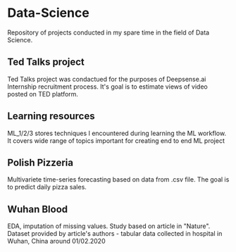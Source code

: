 # Data-Science 
Repository of projects conducted in my spare time in the field of Data Science.

## Ted Talks project 
Ted Talks project was condactued for the purposes of Deepsense.ai Internship recruitment process. It's goal is to estimate views of video posted on TED platform. 
 
## Learning resources 
ML_1/2/3 stores techniques I encountered during learning the ML workflow. It covers wide range of topics important for creating end to end ML project

## Polish Pizzeria
Multivariete time-series forecasting based on data from .csv file. The goal is to predict daily pizza sales.

## Wuhan Blood 
EDA, imputation of missing values. Study based on article in "Nature". Dataset provided by article's authors - tabular data collected in hospital in Wuhan, China around 01/02.2020
